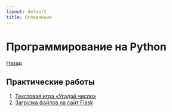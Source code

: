 ```yaml
---
layout: default
title: Оглавление
---
```


# Программирование на Python

[Назад](../)

## Практические работы

1. [Текстовая игра «Угадай число»](./practice1)
2. [Загрузка файлов на сайт Flask](./practice2)
